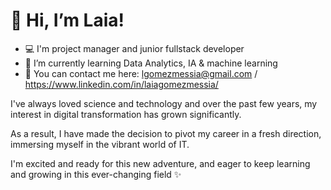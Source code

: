 # 👋 Hi, I’m Laia!

- 💻 I'm project manager and junior fullstack developer
- 🌱 I’m currently learning Data Analytics, IA & machine learning
- 📩 You can contact me here: lgomezmessia@gmail.com / https://www.linkedin.com/in/laiagomezmessia/

I've always loved science and technology and over the past few years, my interest in digital transformation has grown significantly.

As a result, I have made the decision to pivot my career in a fresh direction, immersing myself in the vibrant world of IT.

I'm excited and ready for this new adventure, and eager to keep learning and growing in this ever-changing field ✨

<!---
laiagomezmessia/laiagomezmessia is a ✨ special ✨ repository because its `README.md` (this file) appears on your GitHub profile.
You can click the Preview link to take a look at your changes.
--->
